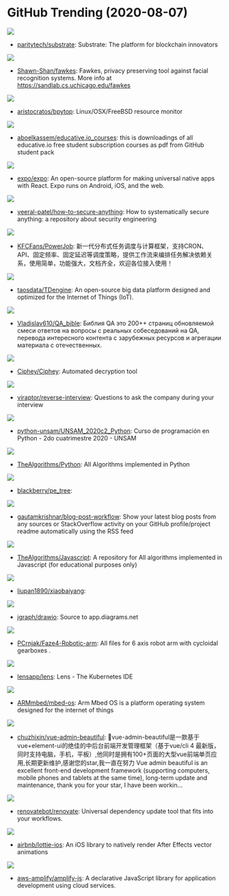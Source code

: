 # GitHub Trending (2020-08-07)

![](https://img.shields.io/badge/Rust-New%2098-green?style=flat-square&logo=appveyor)
- [paritytech/substrate](https://github.com/paritytech/substrate): Substrate: The platform for blockchain innovators

![](https://img.shields.io/badge/Python-New%20136-green?style=flat-square&logo=appveyor)
- [Shawn-Shan/fawkes](https://github.com/Shawn-Shan/fawkes): Fawkes, privacy preserving tool against facial recognition systems. More info at https://sandlab.cs.uchicago.edu/fawkes

![](https://img.shields.io/badge/Python-New%20232-green?style=flat-square&logo=appveyor)
- [aristocratos/bpytop](https://github.com/aristocratos/bpytop): Linux/OSX/FreeBSD resource monitor

![](https://img.shields.io/badge/none-New%20116-green?style=flat-square&logo=appveyor)
- [aboelkassem/educative.io_courses](https://github.com/aboelkassem/educative.io_courses): this is downloadings of all educative.io free student subscription courses as pdf from GitHub student pack

![](https://img.shields.io/badge/Objective-C-New%2060-green?style=flat-square&logo=appveyor)
- [expo/expo](https://github.com/expo/expo): An open-source platform for making universal native apps with React. Expo runs on Android, iOS, and the web.

![](https://img.shields.io/badge/none-New%20504-green?style=flat-square&logo=appveyor)
- [veeral-patel/how-to-secure-anything](https://github.com/veeral-patel/how-to-secure-anything): How to systematically secure anything: a repository about security engineering

![](https://img.shields.io/badge/Java-New%20142-green?style=flat-square&logo=appveyor)
- [KFCFans/PowerJob](https://github.com/KFCFans/PowerJob): 新一代分布式任务调度与计算框架，支持CRON、API、固定频率、固定延迟等调度策略，提供工作流来编排任务解决依赖关系，使用简单，功能强大，文档齐全，欢迎各位接入使用！

![](https://img.shields.io/badge/C-New%20144-green?style=flat-square&logo=appveyor)
- [taosdata/TDengine](https://github.com/taosdata/TDengine): An open-source big data platform designed and optimized for the Internet of Things (IoT).

![](https://img.shields.io/badge/none-New%2037-green?style=flat-square&logo=appveyor)
- [Vladislav610/QA_bible](https://github.com/Vladislav610/QA_bible): Библия QA это 200++ страниц обновляемой смеси ответов на вопросы с реальных собеседований на QA, перевода интересного контента с зарубежных ресурсов и агрегации материала с отечественных.

![](https://img.shields.io/badge/Python-New%20429-green?style=flat-square&logo=appveyor)
- [Ciphey/Ciphey](https://github.com/Ciphey/Ciphey): Automated decryption tool

![](https://img.shields.io/badge/none-New%20138-green?style=flat-square&logo=appveyor)
- [viraptor/reverse-interview](https://github.com/viraptor/reverse-interview): Questions to ask the company during your interview

![](https://img.shields.io/badge/none-New%2021-green?style=flat-square&logo=appveyor)
- [python-unsam/UNSAM_2020c2_Python](https://github.com/python-unsam/UNSAM_2020c2_Python): Curso de programación en Python - 2do cuatrimestre 2020 - UNSAM

![](https://img.shields.io/badge/Python-New%20274-green?style=flat-square&logo=appveyor)
- [TheAlgorithms/Python](https://github.com/TheAlgorithms/Python): All Algorithms implemented in Python

![](https://img.shields.io/badge/Python-New%20147-green?style=flat-square&logo=appveyor)
- [blackberry/pe_tree](https://github.com/blackberry/pe_tree): 

![](https://img.shields.io/badge/JavaScript-New%2040-green?style=flat-square&logo=appveyor)
- [gautamkrishnar/blog-post-workflow](https://github.com/gautamkrishnar/blog-post-workflow): Show your latest blog posts from any sources or StackOverflow activity on your GitHub profile/project readme automatically using the RSS feed

![](https://img.shields.io/badge/JavaScript-New%2089-green?style=flat-square&logo=appveyor)
- [TheAlgorithms/Javascript](https://github.com/TheAlgorithms/Javascript): A repository for All algorithms implemented in Javascript (for educational purposes only)

![](https://img.shields.io/badge/none-New%2077-green?style=flat-square&logo=appveyor)
- [liupan1890/xiaobaiyang](https://github.com/liupan1890/xiaobaiyang): 

![](https://img.shields.io/badge/JavaScript-New%20105-green?style=flat-square&logo=appveyor)
- [jgraph/drawio](https://github.com/jgraph/drawio): Source to app.diagrams.net

![](https://img.shields.io/badge/C%2B%2B-New%2017-green?style=flat-square&logo=appveyor)
- [PCrnjak/Faze4-Robotic-arm](https://github.com/PCrnjak/Faze4-Robotic-arm): All files for 6 axis robot arm with cycloidal gearboxes .

![](https://img.shields.io/badge/TypeScript-New%2070-green?style=flat-square&logo=appveyor)
- [lensapp/lens](https://github.com/lensapp/lens): Lens - The Kubernetes IDE

![](https://img.shields.io/badge/C-New%2017-green?style=flat-square&logo=appveyor)
- [ARMmbed/mbed-os](https://github.com/ARMmbed/mbed-os): Arm Mbed OS is a platform operating system designed for the internet of things

![](https://img.shields.io/badge/Vue-New%2072-green?style=flat-square&logo=appveyor)
- [chuzhixin/vue-admin-beautiful](https://github.com/chuzhixin/vue-admin-beautiful): 🚀vue-admin-beautiful是一款基于vue+element-ui的绝佳的中后台前端开发管理框架（基于vue/cli 4 最新版，同时支持电脑，手机，平板）,他同时是拥有100+页面的大型vue前端单页应用,长期更新维护,感谢您的star,我一直在努力 Vue admin beautiful is an excellent front-end development framework (supporting computers, mobile phones and tablets at the same time), long-term update and maintenance, thank you for your star, I have been workin…

![](https://img.shields.io/badge/TypeScript-New%2087-green?style=flat-square&logo=appveyor)
- [renovatebot/renovate](https://github.com/renovatebot/renovate): Universal dependency update tool that fits into your workflows.

![](https://img.shields.io/badge/Swift-New%2024-green?style=flat-square&logo=appveyor)
- [airbnb/lottie-ios](https://github.com/airbnb/lottie-ios): An iOS library to natively render After Effects vector animations

![](https://img.shields.io/badge/TypeScript-New%2026-green?style=flat-square&logo=appveyor)
- [aws-amplify/amplify-js](https://github.com/aws-amplify/amplify-js): A declarative JavaScript library for application development using cloud services.

